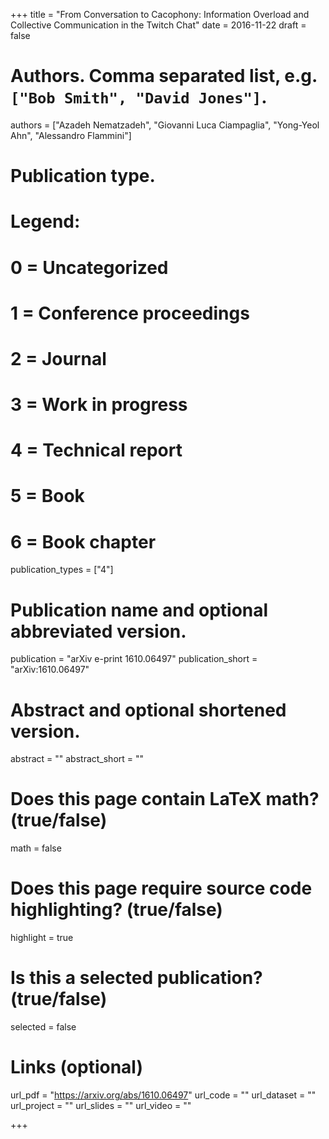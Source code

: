 +++
title = "From Conversation to Cacophony: Information Overload and Collective Communication in the Twitch Chat"
date = 2016-11-22
draft = false

# Authors. Comma separated list, e.g. `["Bob Smith", "David Jones"]`.
authors = ["Azadeh Nematzadeh", "Giovanni Luca Ciampaglia",
"Yong-Yeol Ahn", "Alessandro Flammini"]

# Publication type.
# Legend:
# 0 = Uncategorized
# 1 = Conference proceedings
# 2 = Journal
# 3 = Work in progress
# 4 = Technical report
# 5 = Book
# 6 = Book chapter
publication_types = ["4"]

# Publication name and optional abbreviated version.
publication = "arXiv e-print 1610.06497"
publication_short = "arXiv:1610.06497"

# Abstract and optional shortened version.
abstract = ""
abstract_short = ""

# Does this page contain LaTeX math? (true/false)
math = false

# Does this page require source code highlighting? (true/false)
highlight = true

# Is this a selected publication? (true/false)
selected = false

# Links (optional)
url_pdf = "https://arxiv.org/abs/1610.06497"
url_code = ""
url_dataset = ""
url_project = ""
url_slides = ""
url_video = ""

+++
